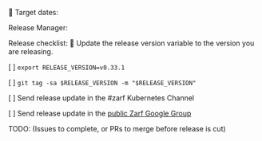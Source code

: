 
📅 Target dates:

Release Manager: 

Release checklist:
🚨 Update the release version variable to the version
you are releasing. 

[ ] `export RELEASE_VERSION=v0.33.1`

[ ] `git tag -sa $RELEASE_VERSION -m "$RELEASE_VERSION" `

[ ] Send release update in the #zarf Kubernetes Channel

[ ] Send release update in the [public Zarf Google Group](https://groups.google.com/g/zarf-dev)


TODO:
(Issues to complete, or PRs to merge before release is cut)